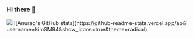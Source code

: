 ### Hi there 👋

<img src="https://capsule-render.vercel.app/api?type=waving&color=auto&height=300&section=header&text=K_SANGMIN&fontSize=90" />
![Anurag's GitHub stats](https://github-readme-stats.vercel.app/api?username=kimSM94&show_icons=true&theme=radical)

